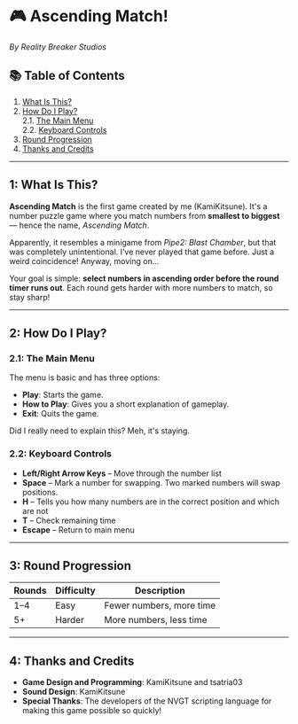 # 🎮 Ascending Match!
_By Reality Breaker Studios_

## 📚 Table of Contents
1. [What Is This?](#1-what-is-this)  
2. [How Do I Play?](#2-how-do-i-play)  
   2.1. [The Main Menu](#21-the-main-menu)  
   2.2. [Keyboard Controls](#22-keyboard-controls)  
3. [Round Progression](#3-round-progression)  
4. [Thanks and Credits](#4-thanks-and-credits)

---

## 1: What Is This?

**Ascending Match** is the first game created by me (KamiKitsune). It's a number puzzle game where you match numbers from **smallest to biggest** — hence the name, _Ascending Match_.

Apparently, it resembles a minigame from _Pipe2: Blast Chamber_, but that was completely unintentional. I’ve never played that game before. Just a weird coincidence! Anyway, moving on...

Your goal is simple: **select numbers in ascending order before the round timer runs out**. Each round gets harder with more numbers to match, so stay sharp!

---

## 2: How Do I Play?

### 2.1: The Main Menu

The menu is basic and has three options:

- **Play**: Starts the game.
- **How to Play**: Gives you a short explanation of gameplay.
- **Exit**: Quits the game.

Did I really need to explain this? Meh, it's staying.

### 2.2: Keyboard Controls

- **Left/Right Arrow Keys** – Move through the number list  
- **Space** – Mark a number for swapping. Two marked numbers will swap positions.  
- **H** – Tells you how many numbers are in the correct position and which are not  
- **T** – Check remaining time  
- **Escape** – Return to main menu

---

## 3: Round Progression

| Rounds       | Difficulty | Description             |
|--------------|------------|-------------------------|
| 1–4          | Easy       | Fewer numbers, more time |
| 5+           | Harder     | More numbers, less time  |

---

## 4: Thanks and Credits

- **Game Design and Programming**: KamiKitsune and tsatria03  
- **Sound Design**: KamiKitsune  
- **Special Thanks**: The developers of the NVGT scripting language for making this game possible so quickly!

